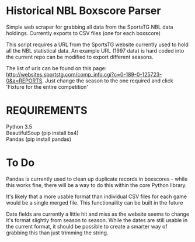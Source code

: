 # Historical NBL Boxscore Parser

Simple web scraper for grabbing all data from the SportsTG NBL data holdings. Currently exports to CSV files (one for each boxscore)

This script requires a URL from the SportsTG website currently used to hold all the NBL statistical data. An example URL (1997 data) is hard coded into the current repo can be modified to export different seasons.

The list of urls can be found on this page: http://websites.sportstg.com/comp_info.cgi?c=0-189-0-125723-0&a=REPORTS. Just change the season to the one required and click 'Fixture for the entire competition'

# REQUIREMENTS

Python 3.5 <br>
BeautifulSoup (pip install bs4) <br>
Pandas (pip install pandas) <br>

# To Do

Pandas is currently used to clean up duplicate records in boxscores - while this works fine, there will be a way to do this within the core Python library.

It's likely that a more usable format than individual CSV files for each game would be a single merged file. This functionaility can be built in the future

Date fields are currently a little hit and miss as the website seems to change it's format slightly from season to season. While the dates are still usable in the current format, it should be possible to create a smarter way of grabbing this than just trimming the string.
